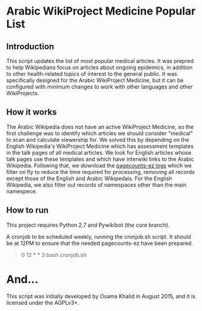 # Arabic WikiProject Medicine Popular List

## Introduction

This script updates the list of most popular medical articles.  It was
prepred to help Wikipedians focus on articles about ongoing epidemics,
in addition to other health-related topics of interest to the general
public.  It was specifically designed for the Arabic WikiProject
Medicine, but it can be configured with minimum changes to work with
other languages and other WikiProjects.

## How it works

The Arabic Wikipedia does not have an active WikiProject Medicine, so
the first challenge was to identify which articles we should consider
"medical" to scan and calculate viewership for.  We solved this by
depending on the English Wikipedia's WikiProject Medicine which has
assessment templates in the talk pages of all medical articles.  We
look for English articles whose talk pages use these templates and
which have interwiki links to the Arabic Wikipedia.  Following that,
we download the [pagecounts-ez logs](https://dumps.wikimedia.org/other/pagecounts-ez/merged/)
which we filter on fly to reduce the time required for processing,
removing all records except those of the English and Arabic
Wikipedais.  For the English Wikipedia, we also filter out records of
namespaces other than the main namespece.

## How to run

This project requires Python 2.7 and Pywikibot (the core branch).

A cronjob to be scheduled weekly, running the cronjob.sh script.  It
should be at 12PM to ensure that the needed pagecounts-ez have been
prepared.

> 0 12 * * 3 bash cronjob.sh

# And...

This script was initially developed by Osama Khalid in August 2015,
and it is licensed under the AGPLv3+.
